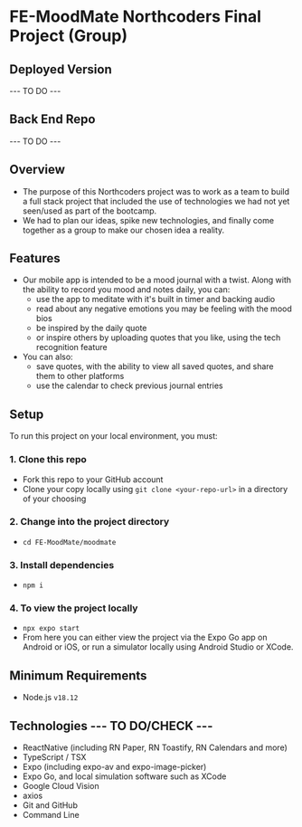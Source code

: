 # FE-MoodMate Northcoders Final Project (Group)

## Deployed Version
--- TO DO ---

## Back End Repo
--- TO DO ---

## Overview
- The purpose of this Northcoders project was to work as a team to build a full stack project that included the use of technologies we had not yet seen/used as part of the bootcamp.
- We had to plan our ideas, spike new technologies, and finally come together as a group to make our chosen idea a reality.

## Features
- Our mobile app is intended to be a mood journal with a twist. Along with the ability to record you mood and notes daily, you can:
    - use the app to meditate with it's built in timer and backing audio
    - read about any negative emotions you may be feeling with the mood bios
    - be inspired by the daily quote
    - or inspire others by uploading quotes that you like, using the tech recognition feature
- You can also:
    - save quotes, with the ability to view all saved quotes, and share them to other platforms
    - use the calendar to check previous journal entries

## Setup
To run this project on your local environment, you must:
### 1. Clone this repo
- Fork this repo to your GitHub account
- Clone your copy locally using
    `git clone <your-repo-url>` in a directory of your choosing

### 2. Change into the project directory
- `cd FE-MoodMate/moodmate`

### 3. Install dependencies
- `npm i` 

### 4. To view the project locally
- `npx expo start`
- From here you can either view the project via the Expo Go app on Android or iOS, or run a simulator locally using Android Studio or XCode. 

## Minimum Requirements
- Node.js `v18.12`

## Technologies --- TO DO/CHECK ---
- ReactNative (including RN Paper, RN Toastify, RN Calendars and more)
- TypeScript / TSX
- Expo (including expo-av and expo-image-picker)
- Expo Go, and local simulation software such as XCode
- Google Cloud Vision
- axios
- Git and GitHub
- Command Line